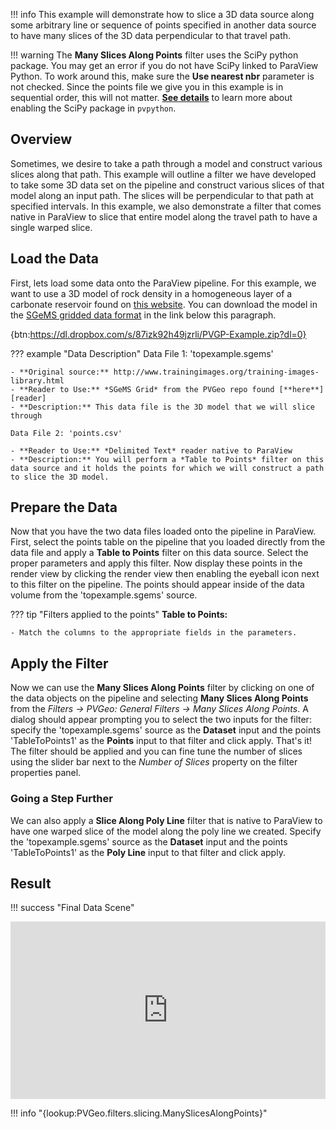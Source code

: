 [reader]: ../gslib/sgems-grid.md
[getstart]: ../../overview/getting-started.md#using-outside-modules

!!! info
    This example will demonstrate how to slice a 3D data source along some arbitrary line or sequence of points specified in another data source to have many slices of the 3D data perpendicular to that travel path.

!!! warning
    The **Many Slices Along Points** filter uses the SciPy python package. You may get an error if you do not have SciPy linked to ParaView Python. To work around this, make sure the **Use nearest nbr** parameter is not checked. Since the points file we give you in this example is in sequential order, this will not matter.  [**See details**][getstart] to learn more about enabling the SciPy package in `pvpython`.

## Overview

Sometimes, we desire to take a path through a model and construct various slices along that path. This example will outline a filter we have developed to take some 3D data set on the pipeline and construct various slices of that model along an input path. The slices will be perpendicular to that path at specified intervals. In this example, we also demonstrate a filter that comes native in ParaView to slice that entire model along the travel path to have a single warped slice.

## Load the Data

First, lets load some data onto the ParaView pipeline. For this example, we want to use a 3D model of rock density in a homogeneous layer of a carbonate reservoir found on [this website](http://www.trainingimages.org/training-images-library.html). You can download the model in the [SGeMS gridded data format][reader] in the link below this paragraph.

{btn:https://dl.dropbox.com/s/87izk92h49jzrli/PVGP-Example.zip?dl=0}

??? example "Data Description"
    Data File 1: 'topexample.sgems'

    - **Original source:** http://www.trainingimages.org/training-images-library.html
    - **Reader to Use:** *SGeMS Grid* from the PVGeo repo found [**here**][reader]
    - **Description:** This data file is the 3D model that we will slice through

    Data File 2: 'points.csv'

    - **Reader to Use:** *Delimited Text* reader native to ParaView
    - **Description:** You will perform a *Table to Points* filter on this data source and it holds the points for which we will construct a path to slice the 3D model.

## Prepare the Data

Now that you have the two data files loaded onto the pipeline in ParaView. First, select the points table on the pipeline that you loaded directly from the data file and apply a **Table to Points** filter on this data source. Select the proper parameters and apply this filter. Now display these points in the render view by clicking the render view then enabling the eyeball icon next to this filter on the pipeline. The points should appear inside of the data volume from the 'topexample.sgems' source.

??? tip "Filters applied to the points"
    **Table to Points:**

    - Match the columns to the appropriate fields in the parameters.

## Apply the Filter

Now we can use the **Many Slices Along Points** filter by clicking on one of the data objects on the pipeline and selecting **Many Slices Along Points** from the *Filters -> PVGeo: General Filters -> Many Slices Along Points*. A dialog should appear prompting you to select the two inputs for the filter: specify the 'topexample.sgems' source as the **Dataset** input and the points 'TableToPoints1' as the **Points** input to that filter and click apply. That's it! The filter should be applied and you can fine tune the number of slices using the slider bar next to the *Number of Slices* property on the filter properties panel.

### Going a Step Further

We can also apply a **Slice Along Poly Line** filter that is native to ParaView to have one warped slice of the model along the poly line we created.  Specify the 'topexample.sgems' source as the **Dataset** input and the points 'TableToPoints1' as the **Poly Line** input to that filter and click apply.


## Result

!!! success "Final Data Scene"
    <div style="position: relative; padding-bottom: 56.25%; height: 0; overflow: hidden; max-width: 100%; height: auto;">
            <iframe src="http://viewer.pvgeo.org/?fileURL=https://dl.dropbox.com/s/c32rkvo05b4a8wl/Slice-Model-Along-PolyLine.vtkjs?dl=0" frameborder="0" allowfullscreen style="position: absolute; top: 0; left: 0; width: 100%; height: 100%;"></iframe>
    </div>


!!! info "{lookup:PVGeo.filters.slicing.ManySlicesAlongPoints}"
